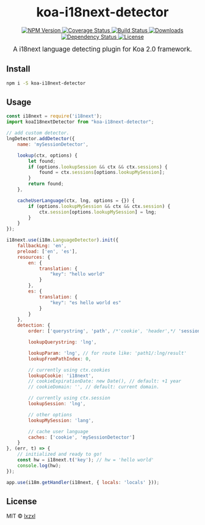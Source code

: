 <big><h1 align="center">koa-i18next-detector</h1></big>

<p align="center">
  <a href="https://npmjs.org/package/koa-i18next-detector">
    <img src="https://img.shields.io/npm/v/koa-i18next-detector.svg?style=flat-square"
         alt="NPM Version">
  </a>

  <a href="https://coveralls.io/r/lxzxl/koa-i18next-detector">
    <img src="https://img.shields.io/coveralls/lxzxl/koa-i18next-detector.svg?style=flat-square"
         alt="Coverage Status">
  </a>

  <a href="https://travis-ci.org/lxzxl/koa-i18next-detector">
    <img src="https://img.shields.io/travis/lxzxl/koa-i18next-detector.svg?style=flat-square"
         alt="Build Status">
  </a>

  <a href="https://npmjs.org/package/koa-i18next-detector">
    <img src="http://img.shields.io/npm/dm/koa-i18next-detector.svg?style=flat-square"
         alt="Downloads">
  </a>

  <a href="https://david-dm.org/lxzxl/koa-i18next-detector.svg">
    <img src="https://david-dm.org/lxzxl/koa-i18next-detector.svg?style=flat-square"
         alt="Dependency Status">
  </a>

  <a href="https://github.com/lxzxl/koa-i18next-detector/blob/master/LICENSE">
    <img src="https://img.shields.io/npm/l/koa-i18next-detector.svg?style=flat-square"
         alt="License">
  </a>
</p>

<p align="center"><big>
A i18next language detecting plugin for Koa 2.0 framework.
</big></p>


## Install

```sh
npm i -S koa-i18next-detector
```

## Usage

```js
const i18next = require('i18next');
import koaI18nextDetector from "koa-i18next-detector";

// add custom detector.
lngDetector.addDetector({
    name: 'mySessionDetector',

    lookup(ctx, options) {
        let found;
        if (options.lookupSession && ctx && ctx.sessions) {
            found = ctx.sessions[options.lookupMySession];
        }
        return found;
    },

    cacheUserLanguage(ctx, lng, options = {}) {
        if (options.lookupMySession && ctx && ctx.session) {
            ctx.session[options.lookupMySession] = lng;
        }
    }
});

i18next.use(i18m.LanguageDetector).init({
    fallbackLng: 'en',
    preload: ['en', 'es'],
    resources: {
        en: {
            translation: {
                "key": "hello world"
            }
        },
        es: {
            translation: {
                "key": "es hello world es"
            }
        }
    },
    detection: {
        order: ['querystring', 'path', /*'cookie', 'header',*/ 'session', 'mySessionDetector'],

        lookupQuerystring: 'lng',

        lookupParam: 'lng', // for route like: 'path1/:lng/result'
        lookupFromPathIndex: 0,

        // currently using ctx.cookies
        lookupCookie: 'i18next',
        // cookieExpirationDate: new Date(), // default: +1 year
        // cookieDomain: '', // default: current domain.

        // currently using ctx.session
        lookupSession: 'lng',

        // other options
        lookupMySession: 'lang',

        // cache user language
        caches: ['cookie', 'mySessionDetector']
    }
}, (err, t) => {
    // initialized and ready to go!
    const hw = i18next.t('key'); // hw = 'hello world'
    console.log(hw);
});

app.use(i18m.getHandler(i18next, { locals: 'locals' }));

```

## License

MIT © [lxzxl](http://github.com/lxzxl)

[npm-url]: https://npmjs.org/package/koa-i18next-detector
[npm-image]: https://img.shields.io/npm/v/koa-i18next-detector.svg?style=flat-square

[travis-url]: https://travis-ci.org/lxzxl/koa-i18next-detector
[travis-image]: https://img.shields.io/travis/lxzxl/koa-i18next-detector.svg?style=flat-square

[coveralls-url]: https://coveralls.io/r/lxzxl/koa-i18next-detector
[coveralls-image]: https://img.shields.io/coveralls/lxzxl/koa-i18next-detector.svg?style=flat-square

[depstat-url]: https://david-dm.org/lxzxl/koa-i18next-detector
[depstat-image]: https://david-dm.org/lxzxl/koa-i18next-detector.svg?style=flat-square

[download-badge]: http://img.shields.io/npm/dm/koa-i18next-detector.svg?style=flat-square
